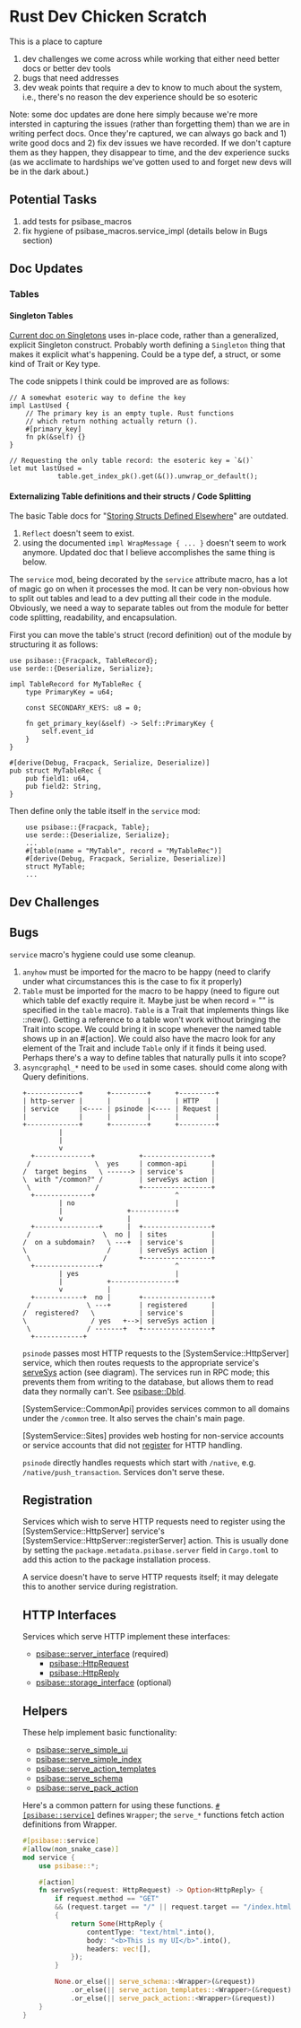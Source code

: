# Rust Dev Chicken Scratch

This is a place to capture

1. dev challenges we come across while working that either need better docs or better dev tools
2. bugs that need addresses
3. dev weak points that require a dev to know to much about the system, i.e., there's no reason the dev experience should be so esoteric

Note: some doc updates are done here simply because we're more intersted in capturing the issues (rather than forgetting them) than we are in writing perfect docs. Once they're captured, we can always go back and 1) write good docs and 2) fix dev issues we have recorded. If we don't capture them as they happen, they disappear to time, and the dev experience sucks (as we acclimate to hardships we've gotten used to and forget new devs will be in the dark about.)

## Potential Tasks

1. add tests for psibase_macros
2. fix hygiene of psibase_macros.service_impl (details below in Bugs section)

## Doc Updates

### Tables

#### Singleton Tables

[Current doc on Singletons](development/services/rust-service/tables.html#singletons) uses in-place code, rather than a generalized, explicit Singleton construct. Probably worth defining a `Singleton` thing that makes it explicit what's happening. Could be a type def, a struct, or some kind of Trait or Key type.

The code snippets I think could be improved are as follows:

```
// A somewhat esoteric way to define the key
impl LastUsed {
    // The primary key is an empty tuple. Rust functions
    // which return nothing actually return ().
    #[primary_key]
    fn pk(&self) {}
}
```

```
// Requesting the only table record: the esoteric key = `&()`
let mut lastUsed =
            table.get_index_pk().get(&()).unwrap_or_default();
```

#### Externalizing Table definitions and their structs / Code Splitting

The basic Table docs for "[Storing Structs Defined Elsewhere](development/services/rust-service/tables.html#storing-structs-defined-elsewhere)" are outdated.

1. `Reflect` doesn't seem to exist.
2. using the documented `impl WrapMessage { ... }` doesn't seem to work anymore. Updated doc that I believe accomplishes the same thing is below.

The `service` mod, being decorated by the `service` attribute macro, has a lot of magic go on when it processes the mod. It can be very non-obvious how to split out tables and lead to a dev putting all their code in the module. Obviously, we need a way to separate tables out from the module for better code splitting, readability, and encapsulation.

First you can move the table's struct (record definition) out of the module by structuring it as follows:

```
use psibase::{Fracpack, TableRecord};
use serde::{Deserialize, Serialize};

impl TableRecord for MyTableRec {
    type PrimaryKey = u64;

    const SECONDARY_KEYS: u8 = 0;

    fn get_primary_key(&self) -> Self::PrimaryKey {
        self.event_id
    }
}

#[derive(Debug, Fracpack, Serialize, Deserialize)]
pub struct MyTableRec {
    pub field1: u64,
    pub field2: String,
}
```

Then define only the table itself in the `service` mod:

```
    use psibase::{Fracpack, Table};
    use serde::{Deserialize, Serialize};
    ...
    #[table(name = "MyTable", record = "MyTableRec")]
    #[derive(Debug, Fracpack, Serialize, Deserialize)]
    struct MyTable;
    ...
```

## Dev Challenges

## Bugs

`service` macro's hygiene could use some cleanup.

1. `anyhow` must be imported for the macro to be happy (need to clarify under what circumstances this is the case to fix it properly)
2. `Table` must be imported for the macro to be happy (need to figure out which table def exactly require it. Maybe just be when record = "" is specified in the `table` macro).
   `Table` is a Trait that implements things like <table name>::new(). Getting a reference to a table won't work without bringing the Trait into scope. We could bring it in scope whenever the named table shows up in an #[action]. We could also have the macro look for any element of the Trait and include `Table` only if it finds it being used. Perhaps there's a way to define tables that naturally pulls it into scope?
3. `asyncgraphql_*` need to be `use`d in some cases. should come along with Query definitions.

```svgbob
+-------------+      +---------+      +---------+
| http-server |      |         |      | HTTP    |
| service     |<---- | psinode |<---- | Request |
|             |      |         |      |         |
+-------------+      +---------+      +---------+
         |
         |
         v
  +--------------+           +-----------------+
 /                \  yes     | common-api      |
/  target begins   \ ------> | service's       |
\  with "/common?" /         | serveSys action |
 \                /          +-----------------+
  +--------------+                    ^
         | no                         |
         |                +-----------+
         v                |
  +----------------+      |  +-----------------+
 /                  \  no |  | sites           |
/  on a subdomain?   \ ---+  | service's       |
\                    /       | serveSys action |
 \                  /        +-----------------+
  +----------------+                  ^
         | yes                        |
         |           +----------------+
         v           |
  +------------+  no |       +-----------------+
 /              \ ---+       | registered      |
/  registered?   \           | service's       |
\                / yes   +-->| serveSys action |
 \              / -------+   +-----------------+
  +------------+
```

`psinode` passes most HTTP requests to the [SystemService::HttpServer] service, which then routes requests to the appropriate service's [serveSys](https://docs.rs/psibase/latest/psibase/server_interface/struct.ServerActions.html#method.serveSys) action (see diagram). The services run in RPC mode; this prevents them from writing to the database, but allows them to read data they normally can't. See [psibase::DbId](https://docs.rs/psibase/latest/psibase/enum.DbId.html).

[SystemService::CommonApi] provides services common to all domains under the `/common` tree. It also serves the chain's main page.

[SystemService::Sites] provides web hosting for non-service accounts or service accounts that did not [register](#registration) for HTTP handling.

`psinode` directly handles requests which start with `/native`, e.g. `/native/push_transaction`. Services don't serve these.

## Registration

Services which wish to serve HTTP requests need to register using the [SystemService::HttpServer] service's [SystemService::HttpServer::registerServer] action. This is usually done by setting the `package.metadata.psibase.server` field in `Cargo.toml` to add this action to the package installation process.

A service doesn't have to serve HTTP requests itself; it may delegate this to another service during registration.

## HTTP Interfaces

Services which serve HTTP implement these interfaces:

- [psibase::server_interface](https://docs.rs/psibase/latest/psibase/server_interface/index.html) (required)
  - [psibase::HttpRequest](https://docs.rs/psibase/latest/psibase/struct.HttpRequest.html)
  - [psibase::HttpReply](https://docs.rs/psibase/latest/psibase/struct.HttpReply.html)
- [psibase::storage_interface](https://docs.rs/psibase/latest/psibase/storage_interface/index.html) (optional)

## Helpers

These help implement basic functionality:

- [psibase::serve_simple_ui](https://docs.rs/psibase/latest/psibase/fn.serve_simple_ui.html)
- [psibase::serve_simple_index](https://docs.rs/psibase/latest/psibase/fn.serve_simple_index.html)
- [psibase::serve_action_templates](https://docs.rs/psibase/latest/psibase/fn.serve_action_templates.html)
- [psibase::serve_schema](https://docs.rs/psibase/latest/psibase/fn.serve_schema.html)
- [psibase::serve_pack_action](https://docs.rs/psibase/latest/psibase/fn.serve_pack_action.html)

Here's a common pattern for using these functions.
[`#[psibase::service]`](https://docs.rs/psibase/latest/psibase/attr.service.html) defines `Wrapper`;
the `serve_*` functions fetch action definitions from Wrapper.

```rust
#[psibase::service]
#[allow(non_snake_case)]
mod service {
    use psibase::*;

    #[action]
    fn serveSys(request: HttpRequest) -> Option<HttpReply> {
        if request.method == "GET"
        && (request.target == "/" || request.target == "/index.html")
        {
            return Some(HttpReply {
                contentType: "text/html".into(),
                body: "<b>This is my UI</b>".into(),
                headers: vec![],
            });
        }

        None.or_else(|| serve_schema::<Wrapper>(&request))
            .or_else(|| serve_action_templates::<Wrapper>(&request))
            .or_else(|| serve_pack_action::<Wrapper>(&request))
    }
}
```
